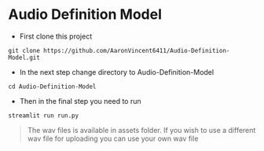 # Audio Definition Model

- First clone this project

```
git clone https://github.com/AaronVincent6411/Audio-Definition-Model.git
```
- In the next step change directory to Audio-Definition-Model

```
cd Audio-Definition-Model
```

- Then in the final step you need to run

```
streamlit run run.py
```

> The wav files is available in assets folder. If you wish to use a different wav file for uploading you can use your own wav file
